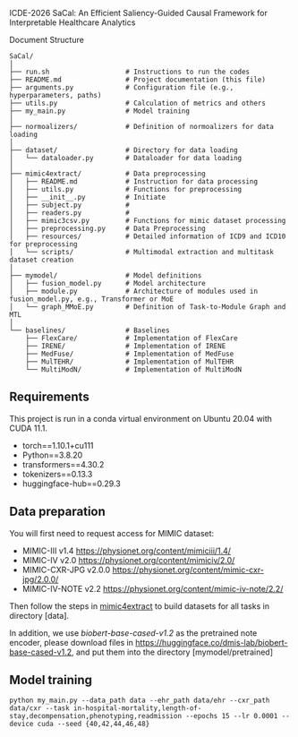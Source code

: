ICDE-2026
SaCal: An Efficient Saliency-Guided Causal Framework for Interpretable Healthcare Analytics

Document Structure

```
SaCal/
│
├── run.sh                   # Instructions to run the codes
├── README.md                # Project documentation (this file)
├── arguments.py             # Configuration file (e.g., hyperparameters, paths)
├── utils.py                 # Calculation of metrics and others
├── my_main.py               # Model training
│
├── normoalizers/            # Definition of normoalizers for data loading
│  
├── dataset/                 # Directory for data loading
│   └── dataloader.py        # Dataloader for data loading 
│
├── mimic4extract/           # Data preprocessing 
│   ├── README.md            # Instruction for data processing
│   ├── utils.py             # Functions for preprocessing
│   ├── __init__.py          # Initiate
│   ├── subject.py           # 
│   ├── readers.py           #
│   ├── mimic3csv.py         # Functions for mimic dataset processing
│   ├── preprocessing.py     # Data Preprocessing
│   ├── resources/           # Detailed information of ICD9 and ICD10 for preprocessing
│   └── scripts/             # Multimodal extraction and multitask dataset creation  
│         
├── mymodel/                 # Model definitions
│   ├── fusion_model.py      # Model architecture 
│   ├── module.py            # Architecture of modules used in fusion_model.py, e.g., Transformer or MoE
│   └── graph_MMoE.py        # Definition of Task-to-Module Graph and MTL
│
└── baselines/               # Baselines
    ├── FlexCare/            # Implementation of FlexCare
    ├── IRENE/               # Implementation of IRENE
    ├── MedFuse/             # Implementation of MedFuse
    ├── MulTEHR/             # Implementation of MulTEHR
    └── MultiModN/           # Implementation of MultiModN
```

Requirements
----
This project is run in a conda virtual environment on Ubuntu 20.04 with CUDA 11.1. 
+ torch==1.10.1+cu111
+ Python==3.8.20
+ transformers==4.30.2
+ tokenizers==0.13.3
+ huggingface-hub==0.29.3

Data preparation
----
You will first need to request access for MIMIC dataset:
+ MIMIC-III v1.4 https://physionet.org/content/mimiciii/1.4/
+ MIMIC-IV v2.0 https://physionet.org/content/mimiciv/2.0/
+ MIMIC-CXR-JPG v2.0.0 https://physionet.org/content/mimic-cxr-jpg/2.0.0/
+ MIMIC-IV-NOTE v2.2 https://physionet.org/content/mimic-iv-note/2.2/

Then follow the steps in [mimic4extract](mimic4extract/README.md) to build datasets for all tasks in directory [data].

In addition, we use _biobert-base-cased-v1.2_ as the pretrained note encoder, please download files in https://huggingface.co/dmis-lab/biobert-base-cased-v1.2, and put them into the directory [mymodel/pretrained]

Model training
----
``
python my_main.py --data_path data --ehr_path data/ehr --cxr_path data/cxr --task in-hospital-mortality,length-of-stay,decompensation,phenotyping,readmission --epochs 15 --lr 0.0001 --device cuda --seed {40,42,44,46,48}
``

